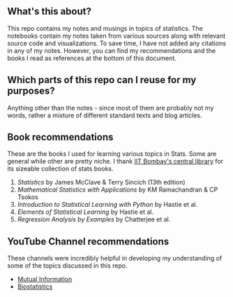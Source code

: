 ## What's this about?

This repo contains my notes and musings in topics of statistics. The notebooks contain my notes taken from various sources along with relevant source code and visualizations. To save time, I have not added any citations in any of my notes. However, you can find my recommendations and the books I read as references at the bottom of this document.

## Which parts of this repo can I reuse for my purposes?

Anything other than the notes - since most of them are probably not my words, rather a mixture of different standard texts and blog articles.

## Book recommendations

These are the books I used for learning various topics in Stats. Some are general while other are pretty niche. I thank [IIT Bombay's central library](https://www.library.iitb.ac.in/) for its sizeable collection of stats books.

1. _Statistics_ by James McClave & Terry Sincich (13th edition)
2. _Mathematical Statistics with Applications_ by KM Ramachandran & CP Tsokos
3. _Introduction to Statistical Learning with Python_ by Hastie et al.
4. _Elements of Statistical Learning_ by Hastie et al.
5. _Regression Analysis by Examples_ by Chatterjee et al.

## YouTube Channel recommendations

These channels were incredibly helpful in developing my understanding of some of the topics discussed in this repo.

- [Mutual Information](https://www.youtube.com/@Mutual_Information)
- [Biostatistics](https://www.youtube.com/@Frans_Rodenburg)